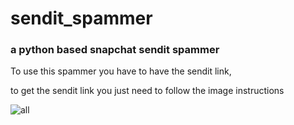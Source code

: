 # sendit_spammer
### a python based snapchat sendit spammer

To use this spammer you have to have the sendit link,

to get the sendit link you just need to follow the image instructions

![all](https://user-images.githubusercontent.com/83868916/127985870-29abdc14-9bf6-4002-a9bc-6471c5405862.png)








